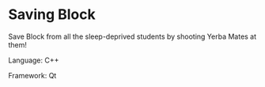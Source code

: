# Saving Block

Save Block from all the sleep-deprived students by shooting Yerba Mates at them!

Language: C++ 

Framework: Qt 

